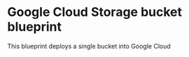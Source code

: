 # Google Cloud Storage bucket blueprint

This blueprint deploys a single bucket into Google Cloud 

